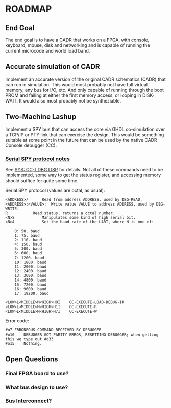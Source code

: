 # ROADMAP

## End Goal

The end goal is to have a CADR that works on a FPGA, with console,
keyboard, mouse, disk and networking and is capable of running the
current microcode and world load band.

## Accurate simulation of CADR

Implement an accurate version of the original CADR schematics (CADR)
that can run in simulation.  This would most probably not have full
virtual memory, any bus for I/O, etc.  And only capable of running
through the boot PROM and failing at either the first memory access,
or looping in DISK-WAIT.  It would also most probably not be
syntheziable.

## Two-Machine Lashup

Implement a SPY bus that can access the core via GHDL co-simulation
over a TCP/IP or PTY link that can exercise the design.  This would be
something suitable at some point in the future that can be used by the
native CADR Console debugger (CC).

### [Serial SPY protocol notes](https://tumbleweed.nu/r/lm-3/uv/lmnotes.html#Serial-SPY-protocol-notes)

See [SYS: CC; LDBG
LISP](https://tumbleweed.nu/r/sys/file?name=cc/ldbg.lisp&ci=tip) for
details.  Not all of these commands need to be implemented, some way
to get the status register, and accessing memory should suffice for
quite some time.

Serial SPY protocol (values are octal, as usual):

```
<ADDRESS>/		Read from address ADDRESS, used by DBG-READ.
<ADDRESS>:<VALUE>:	Write value VALUE to address ADDRESS, used by DBG-WRITE.
R			Read status, returns a octal number.
<N>S			Manipulates some kind of high serial bit.
<N>A			Set the baud rate of the UART, where N is one of:

	0: 50. baud
	1: 75. baud
	2: 110. baud
	4: 150. baud
	5: 300. baud
	6: 600. baud
	7: 1200. baud
	10: 1800. baud
	11: 2000. baud
	12: 2400. baud
	13: 3600. baud
	14: 4800. baud
	15: 7200. baud
	16: 9600. baud
	17: 19200. baud

<LOW>L<MIDDLE>M<HIGH>H0I	CC-EXECUTE-LOAD-DEBUG-IR
<LOW>L<MIDDLE>M<HIGH>H1I	CC-EXECUTE-R
<LOW>L<MIDDLE>M<HIGH>H7I	CC-EXECUTE-W
```

Error code:

```
#o7	ERRONEOUS COMMAND RECEIVED BY DEBUGGER
#o10	DEBUGGER GOT PARITY ERROR, RESETTING DEBUGGER; when getting this we type out #o33
#o15	Nothing.
```

## Open Questions

### Final FPGA board to use?

### What bus design to use?

### Bus Interconnect?
